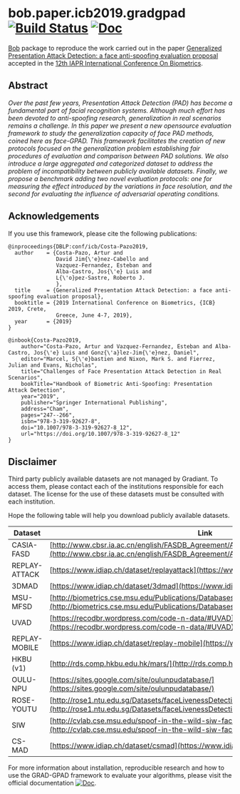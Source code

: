 # bob.paper.icb2019.gradgpad [![Build Status](https://travis-ci.org/Gradiant/bob.paper.icb2019.gradgpad.svg?branch=master)](https://travis-ci.org/Gradiant/bob.paper.icb2019.gradgpad) [![Doc](http://img.shields.io/badge/docs-latest-green.svg)](https://gradiant.github.io/bob.paper.icb2019.gradgpad/) 

 
[Bob](https://www.idiap.ch/software/bob/) package to reproduce the work carried out in the paper [Generalized Presentation Attack Detection: a face anti-spoofing evaluation proposal](https://arxiv.org/abs/1904.06213) accepted in the [12th IAPR International Conference On Biometrics](http://www.icb2019.org/).

## Abstract 

_Over the past few years, Presentation Attack Detection (PAD) has become a fundamental part of facial recognition systems. Although much effort has been devoted to anti-spoofing research, generalization in real scenarios remains a challenge. In this paper we present a new opensource evaluation framework to study the generalization capacity of face PAD methods, coined here as face-GPAD. This framework facilitates the creation of new protocols focused on the generalization problem establishing fair procedures of evaluation and comparison between PAD solutions. We also introduce a large aggregated and categorized dataset to address the problem of incompatibility between publicly available datasets. Finally, we propose a benchmark adding two novel evaluation protocols: one for measuring the effect introduced by the variations in face resolution, and the second for evaluating the influence of adversarial operating conditions._

## Acknowledgements

If you use this framework, please cite the following publications:

~~~
@inproceedings{DBLP:conf/icb/Costa-Pazo2019,
  author    = {Costa-Pazo, Artur and
               David Jim{\'e}nez-Cabello and
               Vazquez-Fernandez, Esteban and
               Alba-Castro, Jos{\'e} Luis and
               L{\'o}pez-Sastre, Roberto J.
               },
  title     = {Generalized Presentation Attack Detection: a face anti-spoofing evaluation proposal},
  booktitle = {2019 International Conference on Biometrics, {ICB} 2019, Crete,
               Greece, June 4-7, 2019},
  year      = {2019}
}

@inbook{Costa-Pazo2019,
    author="Costa-Pazo, Artur and Vazquez-Fernandez, Esteban and Alba-Castro, Jos{\'e} Luis and Gonz{\'a}lez-Jim{\'e}nez, Daniel",
    editor="Marcel, S{\'e}bastien and Nixon, Mark S. and Fierrez, Julian and Evans, Nicholas",
    title="Challenges of Face Presentation Attack Detection in Real Scenarios",
    bookTitle="Handbook of Biometric Anti-Spoofing: Presentation Attack Detection",
    year="2019",
    publisher="Springer International Publishing",
    address="Cham",
    pages="247--266",
    isbn="978-3-319-92627-8",
    doi="10.1007/978-3-319-92627-8_12",
    url="https://doi.org/10.1007/978-3-319-92627-8_12"
}
~~~

## Disclaimer 

Third party publicly available datasets are not managed by Gradiant. 
To access them, please contact each of the institutions responsible for 
each dataset. The license for the use of these datasets must be consulted
with each institution.

Hope the following table will help you download publicly available datasets.

| Dataset | Link | 
| --- | --- | 
| CASIA-FASD | [http://www.cbsr.ia.ac.cn/english/FASDB_Agreement/Agreement.pdf](http://www.cbsr.ia.ac.cn/english/FASDB_Agreement/Agreement.pdf) |
| REPLAY-ATTACK | [https://www.idiap.ch/dataset/replayattack](https://www.idiap.ch/dataset/replayattack) | 
| 3DMAD | [https://www.idiap.ch/dataset/3dmad](https://www.idiap.ch/dataset/3dmad) | 
| MSU-MFSD | [http://biometrics.cse.msu.edu/Publications/Databases/MSUMobileFaceSpoofing/index.htm](http://biometrics.cse.msu.edu/Publications/Databases/MSUMobileFaceSpoofing/index.htm) | 
| UVAD | [https://recodbr.wordpress.com/code-n-data/#UVAD](https://recodbr.wordpress.com/code-n-data/#UVAD) | 
| REPLAY-MOBILE | [https://www.idiap.ch/dataset/replay-mobile](https://www.idiap.ch/dataset/replay-mobile) | 
| HKBU (v1) | [http://rds.comp.hkbu.edu.hk/mars/](http://rds.comp.hkbu.edu.hk/mars/) |
| OULU-NPU  | [https://sites.google.com/site/oulunpudatabase/](https://sites.google.com/site/oulunpudatabase/) | 
| ROSE-YOUTU | [http://rose1.ntu.edu.sg/Datasets/faceLivenessDetection.asp](http://rose1.ntu.edu.sg/Datasets/faceLivenessDetection.asp) | 
| SIW | [http://cvlab.cse.msu.edu/spoof-in-the-wild-siw-face-anti-spoofing-database.html](http://cvlab.cse.msu.edu/spoof-in-the-wild-siw-face-anti-spoofing-database.html) | 
| CS-MAD | [https://www.idiap.ch/dataset/csmad](https://www.idiap.ch/dataset/csmad) | 


For more information about installation, reproducible research and how to use the GRAD-GPAD framework to evaluate your algorithms, please visit the official documentation [![Doc](http://img.shields.io/badge/docs-latest-green.svg)](https://gradiant.github.io/bob.paper.icb2019.gradgpad/).




